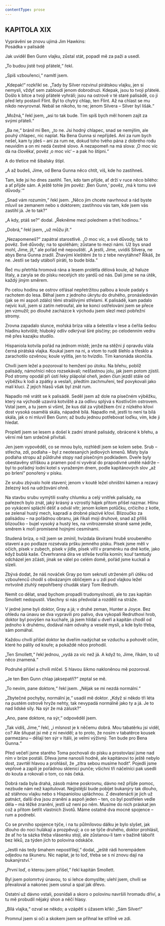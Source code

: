 ```yaml
---
contentType: prose
---
```


## KAPITOLA XIX  
Vyprávění se znovu ujímá Jim Hawkins:  
Posádka v palisádě

Jak uviděl Ben Gunn vlajku, zůstal stát, popadl mě za paži a usedl.

„To budou jistě tvoji přátelé,“ řekl.

„Spíš vzbouřenci,“ namítl jsem.

„Kdepak!“ rozkřikl se. „Tady by Silver rozvinul pirátskou vlajku, jen si nemysli, vždyť sem zabloudí jenom dobrodruzi. Kdepak, jsou to tvoji přátelé. Došlo k bitce a tvoji přátelé vyhráli; jsou na ostrově v té staré palisádě, co ji před lety postavil Flint. Byl to chytrý chlap, ten Flint. Až na chlast se mu nikdo nevyrovnal. Nebál se nikoho, to ne; jenom Silvera – Silver byl lišák.“

„Možná,“ řekl jsem, „asi to tak bude. Tím spíš bych měl honem zajít za svými přáteli.“

„Ba ne,“ bránil mi Ben, „to ne. Jsi hodný chlapec, snad se nemýlím, ale pouhý chlapec, nic naplat. Na Bena Gunna si nepřijdeš. Ani za rum bych nešel, kam ty jdeš – ani za rum ne, dokud toho tvého pána z dobrého rodu neuvidím a on mi nedá čestné slovo. A nezapomeň na má slova: ‚O moc víc dá na člověka‘, pověz ‚o moc víc‘ – a pak ho štípni.“

A do třetice mě šibalsky štípl.

„A až budeš, Jime, od Bena Gunna něco chtít, víš, kde ho zastihneš.

Tam, kde jsi ho dnes zastihl. Ten, kdo tam přijde, ať drží v ruce něco bílého: a ať přijde sám. A ještě tohle jim pověz: ‚Ben Gunn,‘ pověz, ‚má k tomu své důvody.‘“

„Snad vám rozumím,“ řekl jsem. „Něco jim chcete navrhnout a rád byste mluvil se zemanem nebo s doktorem; zastihnou vás tam, kde jsem vás zastihl já. Je to tak?“

„A kdy, ptáš se?“ dodal. „Řekněme mezi polednem a třetí hodinou.“

„Dobrá,“ řekl jsem, „už můžu jít.“

„Nezapomeneš?“ zapátral starostlivě. „O moc víc, a své důvody, tak to pověz. Své důvody; na to spoléhám; zůstane to mezi námi. Už bys snad mohl, Jime, jít,“ ale pořád mě nepouštěl. „A jestli, Jime, uvidíš Silvera, ne abys Bena Gunna zradil. Žhavými kleštěmi že to z tebe nevytáhne? Říkáš, že ne. Jestli se tady utáboří piráti, to bude bída.“

Řeč mu přetrhla hromová rána a lesem prolétla dělová koule, až haluze lítaly, a zaryla se do písku necelých sto yardů od nás. Dali jsme se na útěk, každý jiným směrem.

Po celou hodinu se ostrov otřásal nepřetržitou palbou a koule padaly s rachotem do lesa. Běhal jsem z jednoho úkrytu do druhého, pronásledován (jak se mi aspoň zdálo) těmi strašlivými střelami. K palisádě, kam padalo nejvíc kulí, jsem si zatím netroufal, ale ke konci ostřelování jsem se přece jen vzmužil; po dlouhé zacházce k východu jsem slezl mezi pobřežní stromy.

Zrovna zapadalo slunce, mořská bríza vála a šelestila v lese a čeřila šedou hladinu kotviště; hluboký odliv odkrýval širé písčiny; po celodenním vedru mě přes kazajku studilo.

Hispaniola kotvila pořád na jednom místě; jenže na stěžni jí opravdu vlála černá pirátská vlajka. Koukal jsem na ni, a vtom to rudě šlehlo a třesklo a zarachotilo ozvěnou; koule vylítla, jen to hvízdlo. Tím kanonáda skončila.

Chvíli jsem ležel a pozoroval to hemžení po útoku. Na břehu, poblíž palisády, námořníci něco rozsekávali; nešťastnou jolu, jak jsem potom zjistil. Pod stromy opodál při ústí řeky plápolal oheň, jeden člun jezdil stále od výběžku k lodi a zpátky a veslaři, předtím zachmuření, teď povykovali jako malí kluci. Z jejich hlasů však byl znát rum.

Napadlo mě vrátit se k palisádě. Seděl jsem až dole na písečném výběžku, který na východě uzavírá kotviště a za odlivu splývá s Kostlivčím ostrovem. Vstal jsem, a tu jsem si všiml, že kus dál za výběžkem ční z nízkého křoví dost vysoká osamělá skála, nápadně bílá. Napadlo mě, jestli to není ta bílá skála, jak o ní mluvil Ben Gunn; až budu jednou potřebovat loďku, vím, kde ji hledat.

Propletl jsem se lesem a došel k zadní straně palisády, obrácené k břehu, a věrní mě tam srdečně přivítali.

Jen jsem vypověděl, co se mnou bylo, rozhlédl jsem se kolem sebe. Srub – střecha, zdi, podlaha – byl z neotesaných jedlových kmenů. Místy byla podlaha stropu až půldruhé stopy nad písečným podkladem. Dveře byly obestavěny stříškou a pramen pod ní vyvěral do prapodivné umělé nádrže – byl to pořádný lodní kotel s vyraženým dnem, podle kapitánových slov „až po brlení“ ponořený v písku.

Ze srubu zbývalo holé stavení; jenom v koutě ležel ohništní kámen a rezavý železný koš na udržování ohně.

Na stavbu srubu vymýtili svahy chlumku a celý vnitřek palisády, na pařezech bylo znát, jaký krásný a vzrostlý hájek přitom přišel nazmar. Hlínu po vykácení spláchl déšť a odvál vítr; jenom kolem potůčku, crčícího z kotle, se zelenal hustý mech, kapradí a drobné plazivé křoví. Blizoučko za palisádou – na pořádnou obranu, jak říkali moji druhové, snad až příliš blizoučko – bujel vysoký a hustý les, na vnitrozemské straně samé jedle, směrem k moři promísené hojnými cesmínami.

Studená bríza, o níž jsem se zmínil, hvízdala škvírami hrubě sroubeného stavení a po podlaze rozsévala pršku jemného písku. Písek jsme měli v očích, písek v zubech, písek v jídle, písek vířil v praménku na dně kotle, jako když bublá kaše. Čtverhranná díra ve střeše tvořila komín; kouř tamtudy odcházel jen zčásti, jinak se válel po celém domě, pořád jsme kuckali a slzeli.

Zbývá dodat, že náš nováček Gray po tom seknutí utrženém při útěku od vzbouřenců chodil s obvázaným obličejem a u zdi pod vlajkou ležel mrtvolně ztuhlý nepohřbený chudák starý Tom Redruth.

Nemít co dělat, snad bychom propadli trudomyslnosti, ale to zas kapitán Smollett nedopustil. Všechny si nás předvolal a rozdělil na stráže.

V jedné jsme byli doktor, Gray a já; v druhé zeman, Hunter a Joyce. Bez ohledu na únavu se dva vypravili pro palivo, dva vykopali Redruthovi hrob, doktor byl povýšen na kuchaře, já jsem hlídal u dveří a kapitán chodil od jednoho k druhému, dodával nám odvahy a veselé mysli, a kde bylo třeba, sám pomáhal.

Každou chvíli přišel doktor ke dveřím nadýchat se vzduchu a pohovět očím, které ho pálily od kouře; a pokaždé něco prohodil.

„Ten Smollett,“ řekl jednou, „vydá za víc než já. A když to, Jime, říkám, to už něco znamená.“

Podruhé přišel a chvíli mlčel. S hlavou šikmo nakloněnou mě pozoroval.

„Je ten Ben Gunn chlap jaksepatří?“ zeptal se mě.

„To nevím, pane doktore,“ řekl jsem. „Nějak se mi nezdá normální.“

„Zbytečné pochyby, normální je,“ usadil mě doktor. „Když si někdo tři léta na pustém ostrově hryže nehty, tak nevypadá normálně jako ty a já. Je to nad lidské síly. Na sýr že má zálusk?“

„Ano, pane doktore, na sýr,“ odpověděl jsem.

„Tak vidíš, Jime,“ řekl, „i mlsnost je k něčemu dobrá. Mou tabatěrku jsi viděl, co? Ale šňupat jsi mě z ní neviděl; a to proto, že nosím v tabatěrce kousek parmezánu – dělají ten sýr v Itálii, je velmi výživný. Ten bude pro Bena Gunna.“

Před večeří jsme starého Toma pochovali do písku a prostovlasí jsme nad ním v bríze postáli. Dřeva jsme nanosili hodně, ale kapitánovi to ještě nebylo dost, zavrtěl hlavou a prohlásil, že „zítra sebou musíme hodit“. Pojedli jsme vepřové a zapili je pořádnou sklenicí punče; všichni tři náčelníci pak usedli do kouta a rokovali o tom, co nás čeká.

Dobrá rada byla drahá, zásob máme poskrovnu, dávno než přijde pomoc, nezbude nám než kapitulovat. Nejjistější bude pobíjet bukanýry tak dlouho, až stáhnou vlajku nebo s Hispaniolou upláchnou. Z devatenácti je jich už patnáct, další dva jsou zraněni a aspoň jeden – ten, co byl postřelen vedle děla – má těžké zranění, jestli už není po něm. Musíme do nich práskat jen což a přitom šetřit vlastních životů. Máme ostatně dva mocné spojence – rum a podnebí.

Co se prvního spojence týče, i na tu půlmílovou dálku je bylo slyšet, jak dlouho do noci hulákají a prozpěvují; a co se týče druhého, doktor prohlásil, že ať ho ta sázka třeba vlásenku stojí, ale zůstanou-li tam v bažině tábořit bez léků, za týden jich to polovina odskáče.

„Jestli nás tedy šmahem nepostřílejí,“ dodal, „ještě rádi horempádem odjedou na škuneru. Nic naplat, je to loď, třeba se s ní znovu dají na bukanýrství.“

„První loď, o kterou jsem přišel,“ řekl kapitán Smollett.

Byl jsem polomrtvý únavou, to si lehce domyslíte; ulehl jsem, chvíli se převaloval a nakonec jsem usnul a spal jak dřevo.

Ostatní už dávno vstali, posnídali a skoro o polovinu navršili hromadu dříví, a tu mě probudil nějaký shon a něčí hlasy.

„Bílá vlajka,“ ozval se někdo; a vzápětí s úžasem křikl: „Sám Silver!“

Promnul jsem si oči a skokem jsem se přihnal ke střílně ve zdi.
